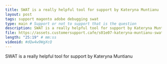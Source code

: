 ```yaml
---
title: SWAT is a really helpful tool for support by Kateryna Muntianu 
layout: post
tags: support magento adobe debugging swat
type: main # Support or not to support that is the question
description: SWAT is a really helpful tool for support by Kateryna Muntianu 
file: https://assets.customersupport.cafe/s01e07-kateryna-muntianu-swat-is-a-really-helpful-tool-for-support.mp3
length: "25:19" # mm:ss
videoid: #dQw4w9WgXcQ
---
```


SWAT is a really helpful tool for support by Kateryna Muntianu 
